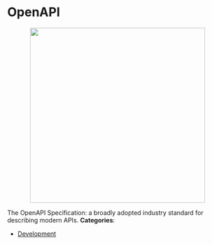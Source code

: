 # OpenAPI

<p align="center">
    <img width="400" src="https://raw.githubusercontent.com/awesome-apis/awesome-apis/apis/openapi/logo_256x256.png" />
</p>


The OpenAPI Specification: a broadly adopted industry standard for describing modern APIs.
**Categories**:

- [Development](https://github/awesome-apis/awesome-apis#development)



